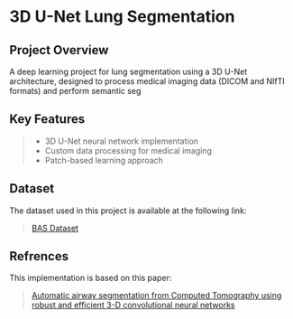 # 3D U-Net Lung Segmentation                                                    
                                                                                
## Project Overview                                                             
A deep learning project for lung segmentation using a 3D U-Net architecture, designed to process medical imaging data (DICOM and NIfTI formats) and perform semantic seg
                                                                                
## Key Features                                                                 
                                                                                
> - 3D U-Net neural network implementation                                        
> - Custom data processing for medical imaging                                    
> - Patch-based learning approach                                                 
                                                                                
## Dataset                                                                      
The dataset used in this project is available at the following link:            
> [BAS Dataset](https://github.com/EndoluminalSurgicalVision-IMR/ATM-22-Related-Work/tree/main/BAS-Dataset)
## Refrences
This implementation is based on this paper:                                     
> [Automatic airway segmentation from Computed Tomography using robust and efficient 3-D convolutional neural networks](https://arxiv.org/abs/2103.16328) 
